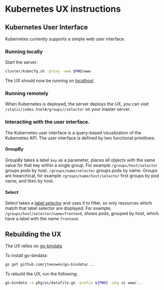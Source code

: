 # Kubernetes UX instructions

## Kubernetes User Interface
Kubernetes currently supports a simple web user interface.

### Running locally
Start the server:

```sh
cluster/kubecfg.sh -proxy -www $PWD/www
```

The UX should now be running on [localhost](http://localhost:8001/static/index.html#/groups//selector)

### Running remotely
When Kubernetes is deployed, the server deploys the UX, you can visit ```/static/index.html#/groups//selector``` on your master server.


### Interacting with the user interface.

The Kubernetes user interface is a query-based visualization of the Kubernetes API.  The user interface is defined by two functional primitives:

#### GroupBy
_GroupBy_ takes a label ```key``` as a parameter, places all objects with the same value for that key within a single group. For example ```/groups/host/selector``` groups pods by host.  ```/groups/name/selector``` groups pods by name.  Groups are hiearchical, for example ```/groups/name/host/selector``` first groups by pod name, and then by host.

#### Select
Select takes a [label selector](./labels.md) and uses it to filter, so only resources which match that label selector are displayed.  For example, ```/groups/host/selector/name=frontend```, shows pods, grouped by host, which have a label with the name `frontend`.


## Rebuilding the UX
The UX relies on [go-bindata](https://github.com/jteeuwen/go-bindata)

To install go-bindata:

```sh
go get github.com/jteeuwen/go-bindata/...
```

To rebuild the UX, run the following:

```sh
go-bindata -o pkg/ui/datafile.go -prefix ${PWD} -pkg ui www/...
```
